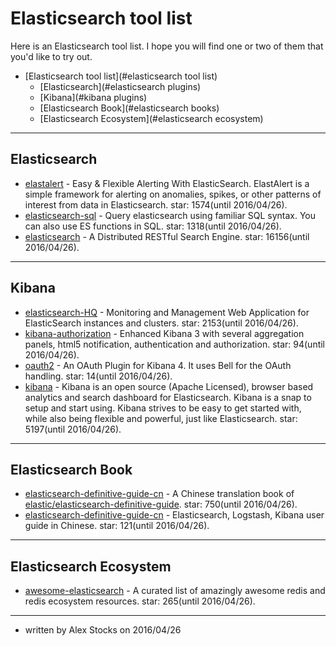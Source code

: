 ﻿# Elasticsearch tool list #

Here is an Elasticsearch tool list. I hope you will find one or two of them that you'd like to try out.

- [Elasticsearch tool list](#elasticsearch tool list)
	- [Elasticsearch](#elasticsearch plugins)
	- [Kibana](#kibana plugins)
	- [Elasticsearch Book](#elasticsearch books)
	- [Elasticsearch Ecosystem](#elasticsearch ecosystem)

---
## Elasticsearch
* [elastalert](https://github.com/Yelp/elastalert) - Easy & Flexible Alerting With ElasticSearch. ElastAlert is a simple framework for alerting on anomalies, spikes, or other patterns of interest from data in Elasticsearch. star: 1574(until 2016/04/26).
* [elasticsearch-sql](https://github.com/NLPchina/elasticsearch-sql) - Query elasticsearch using familiar SQL syntax. You can also use ES functions in SQL. star: 1318(until 2016/04/26).
* [elasticsearch](https://github.com/elastic/elasticsearch/blob/v5.0.0-alpha1/README.textile) - A Distributed RESTful Search Engine. star: 16156(until 2016/04/26).

---
## Kibana
* [elasticsearch-HQ](https://github.com/royrusso/elasticsearch-HQ) - Monitoring and Management Web Application for ElasticSearch instances and clusters. star: 2153(until 2016/04/26).
* [kibana-authorization](https://github.com/chenryn/kibana-authorization) - Enhanced Kibana 3 with several aggregation panels, html5 notification, authentication and authorization. star: 94(until 2016/04/26).
* [oauth2](https://github.com/trevan/oauth2) - An OAuth Plugin for Kibana 4. It uses Bell for the OAuth handling. star: 14(until 2016/04/26).
* [kibana](https://github.com/elastic/kibana) - Kibana is an open source (Apache Licensed), browser based analytics and search dashboard for Elasticsearch. Kibana is a snap to setup and start using. Kibana strives to be easy to get started with, while also being flexible and powerful, just like Elasticsearch. star: 5197(until 2016/04/26).

---
## Elasticsearch Book
* [elasticsearch-definitive-guide-cn](https://github.com/looly/elasticsearch-definitive-guide-cn) - A Chinese translation book of [elastic/elasticsearch-definitive-guide](https://github.com/elastic/elasticsearch-definitive-guide). star: 750(until 2016/04/26).
* [elasticsearch-definitive-guide-cn](https://github.com/chenryn/ELKstack-guide-cn) - Elasticsearch, Logstash, Kibana user guide in Chinese. star: 121(until 2016/04/26).

---
## Elasticsearch Ecosystem
* [awesome-elasticsearch](https://github.com/dzharii/awesome-elasticsearch) - A curated list of amazingly awesome redis and redis ecosystem resources. star: 265(until 2016/04/26).

---
* written by Alex Stocks on 2016/04/26

